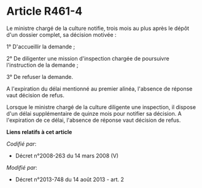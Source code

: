 # Article R461-4

Le ministre chargé de la culture notifie, trois mois au plus après le dépôt d'un dossier complet, sa décision motivée : 

1° D'accueillir la demande ; 

2° De diligenter une mission d'inspection chargée de poursuivre l'instruction de la demande ; 

3° De refuser la demande. 

A l'expiration du délai mentionné au premier alinéa, l'absence de réponse vaut décision de refus. 

Lorsque le ministre chargé de la culture diligente une inspection, il dispose d'un délai supplémentaire de quinze mois pour
notifier sa décision. A l'expiration de ce délai, l'absence de réponse vaut décision de refus.

**Liens relatifs à cet article**

_Codifié par_:

  - Décret n°2008-263 du 14 mars 2008 (V)

_Modifié par_:

  - Décret n°2013-748 du 14 août 2013 - art. 2
